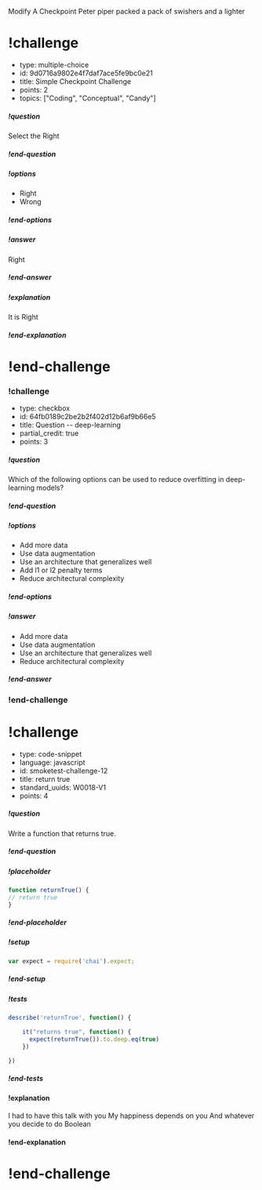 Modify A Checkpoint
Peter piper packed a pack of swishers and a lighter

# !challenge

* type: multiple-choice
* id: 9d0716a9802e4f7daf7ace5fe9bc0e21
* title: Simple Checkpoint Challenge
* points: 2
* topics: ["Coding", "Conceptual", "Candy"]

##### !question
Select the Right
##### !end-question

##### !options
- Right
- Wrong
##### !end-options

##### !answer
Right
##### !end-answer

##### !explanation
It is Right
##### !end-explanation

# !end-challenge


### !challenge

* type: checkbox
* id: 64fb0189c2be2b2f402d12b6af9b66e5
* title: Question -- deep-learning
* partial_credit: true
* points: 3

##### !question

Which of the following options can be used to reduce overfitting in deep-learning models?


##### !end-question

##### !options

*  Add more data
*  Use data augmentation
*  Use an architecture that generalizes well
*  Add l1 or l2 penalty terms
*  Reduce architectural complexity

##### !end-options

##### !answer

*  Add more data
*  Use data augmentation
*  Use an architecture that generalizes well
*  Reduce architectural complexity

##### !end-answer

### !end-challenge

# !challenge

* type: code-snippet
* language: javascript
* id: smoketest-challenge-12
* title: return true
* standard_uuids: W0018-V1
* points: 4

##### !question

Write a function that returns true.

##### !end-question

##### !placeholder

```js
function returnTrue() {
// return true
}
```

##### !end-placeholder

##### !setup
```js
var expect = require('chai').expect;
```
##### !end-setup

##### !tests

```js
describe('returnTrue', function() {

    it("returns true", function() {
      expect(returnTrue()).to.deep.eq(true)
    })

})
```
##### !end-tests

#### !explanation

I had to have this talk with you
My happiness depends on you
And whatever you decide to do
Boolean

#### !end-explanation

# !end-challenge
